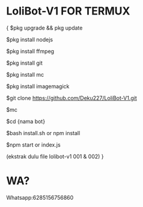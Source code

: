 # LoliBot-V1 FOR TERMUX
{
$pkg upgrade && pkg update

$pkg install nodejs

$pkg install ffmpeg

$pkg install git

$pkg install mc

$pkg install imagemagick

$git clone https://github.com/Deku227/LoliBot-V1.git

$mc

$cd {nama bot}

$bash install.sh or npm install

$npm start or index.js


(ekstrak dulu file lolibot-v1 001 & 002) 
}


# WA? 
Whatsapp:6285156756860

